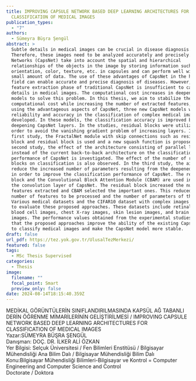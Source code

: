 ```yaml
---
title: IMPROVING CAPSULE NETWORK BASED DEEP LEARNING ARCHITECTURES FOR
  CLASSIFICATION OF MEDICAL IMAGES
publication_types:
  - "7"
authors:
  - Sümeyra Büşra Şengül
abstract: >
  Subtle details in medical images can be crucial in disease diagnosis.
  Therefore, these images need to be analyzed accurately and precisely. Capsule
  Networks (CapsNet) take into account the spatial and hierarchical
  relationships of the objects in the image by storing information such as
  orientation, color, texture, etc. in capsules and can perform well with a
  small amount of data. The use of these advantages of CapsNet in the healthcare
  field can enable accurate and precise diagnosis of diseases. However, the
  feature extraction phase of traditional CapsNet is insufficient to capture the
  details in medical images. The computational cost increases in deepening
  models to solve this problem. In this thesis, we aim to stabilize the
  computational cost while increasing the number of extracted features, and by
  using the advantageous aspects of CapsNet, three new CapsNet models with high
  reliability and accuracy in the classification of complex medical images are
  developed. In these models, the classification accuracy is improved by
  deepening CapsNet layers. In the studies, residual blocks were utilized in
  order to avoid the vanishing gradient problem of increasing layers. In the
  first study, the FractalNet module with skip connections such as residual
  block and residual block is used and a new squash function is proposed. In the
  second study, the effect of the architecture consisting of parallel lanes
  instead of the current back-to-back architecture on the classification
  performance of CapsNet is investigated. The effect of the number of residual
  blocks on classification is also observed. In the third study, the aim was to
  reduce the increased number of parameters resulting from the deepened network
  in order to improve the classification performance of CapsNet. The residual
  block and the Convolutional Block Attention Module (CBAM) are used instead of
  the convolution layer of CapsNet. The residual block increased the number of
  features extracted and CBAM selected the important ones. This reduced the
  number of features to be processed and the number of parameters of the model.
  Various medical datasets and the CIFAR10 dataset with complex images were used
  to evaluate these proposed approaches. These datasets include retinal images,
  blood cell images, chest X-ray images, skin lesion images, and brain MRI
  images. The performance values obtained from the experimental studies show
  that the proposed approaches improve the ability of the existing CapsNet model
  to classify medical images and make the CapsNet model more stable.
draft: false
url_pdf: https://tez.yok.gov.tr/UlusalTezMerkezi/
featured: false
tags:
  - MSc Thesis Supervised
categories:
  - Thesis
image:
  filename: ""
  focal_point: Smart
  preview_only: false
date: 2024-08-14T18:15:40.359Z
---
```

MEDİKAL GÖRÜNTÜLERİN SINIFLANDIRILMASINDA KAPSÜL AĞ TABANLI DERİN ÖĞRENME MİMARİLERİNİN GELİŞTİRİLMESİ / IMPROVING CAPSULE NETWORK BASED DEEP LEARNING ARCHITECTURES FOR CLASSIFICATION OF MEDICAL IMAGES\
Yazar:SÜMEYRA BÜŞRA ŞENGÜL\
Danışman: DOÇ. DR. İLKER ALİ ÖZKAN\
Yer Bilgisi: Selçuk Üniversitesi / Fen Bilimleri Enstitüsü / Bilgisayar Mühendisliği Ana Bilim Dalı / Bilgisayar Mühendisliği Bilim Dalı\
Konu:Bilgisayar Mühendisliği Bilimleri-Bilgisayar ve Kontrol = Computer Engineering and Computer Science and Control\
Doctorate / Doktora
